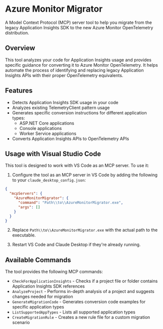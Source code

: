 # Azure Monitor Migrator

A Model Context Protocol (MCP) server tool to help you migrate from the legacy Application Insights SDK to the new Azure Monitor OpenTelemetry distribution.

## Overview

This tool analyzes your code for Application Insights usage and provides specific guidance for converting it to Azure Monitor OpenTelemetry. It helps automate the process of identifying and replacing legacy Application Insights APIs with their proper OpenTelemetry equivalents.

## Features

- Detects Application Insights SDK usage in your code
- Analyzes existing TelemetryClient pattern usage
- Generates specific conversion instructions for different application types:
  - ASP.NET Core applications
  - Console applications
  - Worker Service applications
- Converts Application Insights APIs to OpenTelemetry APIs

## Usage with Visual Studio Code

This tool is designed to work with VS Code as an MCP server. To use it:

1. Configure the tool as an MCP server in VS Code by adding the following to your `claude_desktop_config.json`:

```json
{
  "mcpServers": {
    "AzureMonitorMigrator": {
      "command": "Path\\to\\AzureMonitorMigrator.exe",
      "args": []
    }
  }
}
```

2. Replace `Path\\to\\AzureMonitorMigrator.exe` with the actual path to the executable.

3. Restart VS Code and Claude Desktop if they're already running.

## Available Commands

The tool provides the following MCP commands:

- `CheckForApplicationInsights` - Checks if a project file or folder contains Application Insights SDK references
- `AnalyzeProject` - Performs in-depth analysis of a project and suggests changes needed for migration
- `GenerateMigrationCode` - Generates conversion code examples for specific application types
- `ListSupportedAppTypes` - Lists all supported application types
- `CreateMigrationRule` - Creates a new rule file for a custom migration scenario

